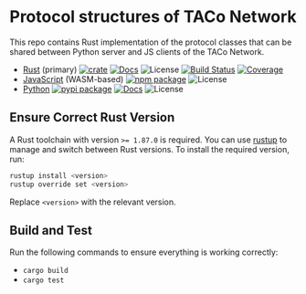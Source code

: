 # Protocol structures of TACo Network

This repo contains Rust implementation of the protocol classes that can be shared between Python server and JS clients of the TACo Network.

* [Rust](https://github.com/nucypher/nucypher-core/tree/main/nucypher-core) (primary) [![crate][rust-crate-image]][rust-crate-link] [![Docs][rust-docs-image]][rust-docs-link] ![License][rust-license-image] [![Build Status][rust-build-image]][rust-build-link] [![Coverage][rust-coverage-image]][rust-coverage-link]
* [JavaScript](https://github.com/nucypher/nucypher-core/tree/main/nucypher-core-wasm) (WASM-based) [![npm package][js-npm-image]][js-npm-link] ![License][js-license-image]
* [Python](https://github.com/nucypher/nucypher-core/tree/main/nucypher-core-python) [![pypi package][pypi-image]][pypi-link] [![Docs][rtd-image]][rtd-link] ![License][pypi-license-image]

[rust-crate-image]: https://img.shields.io/crates/v/nucypher-core.svg
[rust-crate-link]: https://crates.io/crates/nucypher-core
[rust-docs-image]: https://docs.rs/nucypher-core/badge.svg
[rust-docs-link]: https://docs.rs/nucypher-core/
[rust-license-image]: https://img.shields.io/crates/l/nucypher-core
[rust-build-image]: https://github.com/nucypher/nucypher-core/workflows/nucypher-core/badge.svg?branch=main&event=push
[rust-build-link]: https://github.com/nucypher/nucypher-core/actions?query=workflow%3Anucypher-core
[rust-coverage-image]: https://codecov.io/gh/nucypher/nucypher-core/branch/main/graph/badge.svg
[rust-coverage-link]: https://codecov.io/gh/nucypher/nucypher-core
[js-npm-image]: https://img.shields.io/npm/v/@nucypher/nucypher-core
[js-npm-link]: https://www.npmjs.com/package/@nucypher/nucypher-core
[js-license-image]: https://img.shields.io/npm/l/@nucypher/nucypher-core
[pypi-image]: https://img.shields.io/pypi/v/nucypher-core
[pypi-link]: https://pypi.org/project/nucypher-core/
[pypi-license-image]: https://img.shields.io/pypi/l/nucypher-core
[rtd-image]: https://readthedocs.org/projects/nucypher-core/badge/?version=latest
[rtd-link]: https://nucypher-core.readthedocs.io/en/latest/

## Ensure Correct Rust Version

A Rust toolchain with version `>= 1.87.0` is required. You can use [rustup](https://rustup.rs/) to manage and switch between Rust versions. To install the required version, run:
```bash
rustup install <version>
rustup override set <version>
```
Replace `<version>` with the relevant version.


## Build and Test

Run the following commands to ensure everything is working correctly:
- `cargo build`
- `cargo test`
